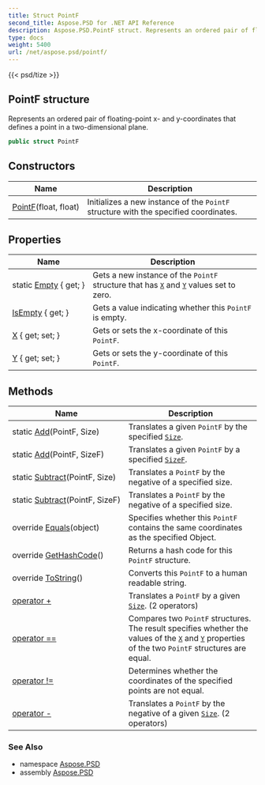 ```yaml
---
title: Struct PointF
second_title: Aspose.PSD for .NET API Reference
description: Aspose.PSD.PointF struct. Represents an ordered pair of floatingpoint x and ycoordinates that defines a point in a twodimensional plane
type: docs
weight: 5400
url: /net/aspose.psd/pointf/
---
```

{{< psd/tize >}}
## PointF structure

Represents an ordered pair of floating-point x- and y-coordinates that defines a point in a two-dimensional plane.

```csharp
public struct PointF
```

## Constructors

| Name | Description |
| --- | --- |
| [PointF](pointf/)(float, float) | Initializes a new instance of the `PointF` structure with the specified coordinates. |

## Properties

| Name | Description |
| --- | --- |
| static [Empty](../../aspose.psd/pointf/empty/) { get; } | Gets a new instance of the `PointF` structure that has [`X`](./x/) and [`Y`](./y/) values set to zero. |
| [IsEmpty](../../aspose.psd/pointf/isempty/) { get; } | Gets a value indicating whether this `PointF` is empty. |
| [X](../../aspose.psd/pointf/x/) { get; set; } | Gets or sets the x-coordinate of this `PointF`. |
| [Y](../../aspose.psd/pointf/y/) { get; set; } | Gets or sets the y-coordinate of this `PointF`. |

## Methods

| Name | Description |
| --- | --- |
| static [Add](../../aspose.psd/pointf/add/#add)(PointF, Size) | Translates a given `PointF` by the specified [`Size`](../size/). |
| static [Add](../../aspose.psd/pointf/add/#add_1)(PointF, SizeF) | Translates a given `PointF` by a specified [`SizeF`](../sizef/). |
| static [Subtract](../../aspose.psd/pointf/subtract/#subtract)(PointF, Size) | Translates a `PointF` by the negative of a specified size. |
| static [Subtract](../../aspose.psd/pointf/subtract/#subtract_1)(PointF, SizeF) | Translates a `PointF` by the negative of a specified size. |
| override [Equals](../../aspose.psd/pointf/equals/)(object) | Specifies whether this `PointF` contains the same coordinates as the specified Object. |
| override [GetHashCode](../../aspose.psd/pointf/gethashcode/)() | Returns a hash code for this `PointF` structure. |
| override [ToString](../../aspose.psd/pointf/tostring/)() | Converts this `PointF` to a human readable string. |
| [operator +](../../aspose.psd/pointf/op_addition/#op_addition) | Translates a `PointF` by a given [`Size`](../size/). (2 operators) |
| [operator ==](../../aspose.psd/pointf/op_equality/) | Compares two `PointF` structures. The result specifies whether the values of the [`X`](./x/) and [`Y`](./y/) properties of the two `PointF` structures are equal. |
| [operator !=](../../aspose.psd/pointf/op_inequality/) | Determines whether the coordinates of the specified points are not equal. |
| [operator -](../../aspose.psd/pointf/op_subtraction/#op_subtraction) | Translates a `PointF` by the negative of a given [`Size`](../size/). (2 operators) |

### See Also

* namespace [Aspose.PSD](../../aspose.psd/)
* assembly [Aspose.PSD](../../)


